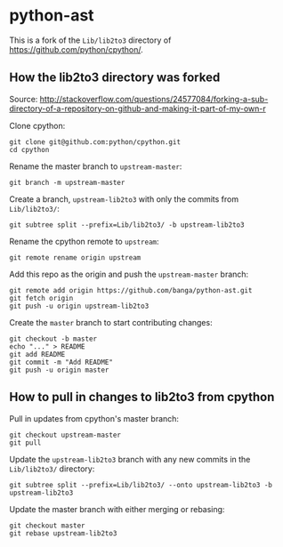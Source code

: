 # python-ast

This is a fork of the `Lib/lib2to3` directory of https://github.com/python/cpython/.

## How the lib2to3 directory was forked

Source: http://stackoverflow.com/questions/24577084/forking-a-sub-directory-of-a-repository-on-github-and-making-it-part-of-my-own-r

Clone cpython:
```
git clone git@github.com:python/cpython.git
cd cpython
```
Rename the master branch to `upstream-master`:
```
git branch -m upstream-master
```
Create a branch, `upstream-lib2to3` with only the commits from `Lib/lib2to3/`:
```
git subtree split --prefix=Lib/lib2to3/ -b upstream-lib2to3
```
Rename the cpython remote to `upstream`:
```
git remote rename origin upstream
```
Add this repo as the origin and push the `upstream-master` branch:
```
git remote add origin https://github.com/banga/python-ast.git
git fetch origin
git push -u origin upstream-lib2to3
```
Create the `master` branch to start contributing changes:
```
git checkout -b master
echo "..." > README
git add README
git commit -m "Add README"
git push -u origin master
```

## How to pull in changes to lib2to3 from cpython
Pull in updates from cpython's master branch:
```
git checkout upstream-master
git pull
```
Update the `upstream-lib2to3` branch with any new commits in the `Lib/lib2to3/` directory:
```
git subtree split --prefix=Lib/lib2to3/ --onto upstream-lib2to3 -b upstream-lib2to3
```
Update the master branch with either merging or rebasing:
```
git checkout master
git rebase upstream-lib2to3
```
